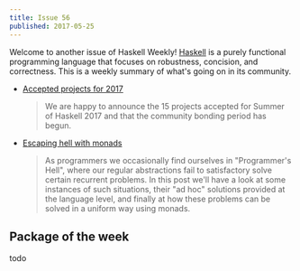 ```yaml
---
title: Issue 56
published: 2017-05-25
---
```


Welcome to another issue of Haskell Weekly!
[Haskell](https://haskell-lang.org) is a purely functional programming language that focuses on robustness, concision, and correctness.
This is a weekly summary of what's going on in its community.

-   [Accepted projects for 2017](https://summer.haskell.org/news/2017-05-24-accepted-projects.html)

    > We are happy to announce the 15 projects accepted for Summer of Haskell 2017 and that the community bonding period has begun.

-   [Escaping hell with monads](https://philipnilsson.github.io/Badness10k/posts/2017-05-07-escaping-hell-with-monads.html)

    > As programmers we occasionally find ourselves in "Programmer's Hell", where our regular abstractions fail to satisfactory solve certain recurrent problems. In this post we'll have a look at some instances of such situations, their "ad hoc" solutions provided at the language level, and finally at how these problems can be solved in a uniform way using monads.

## Package of the week

todo
